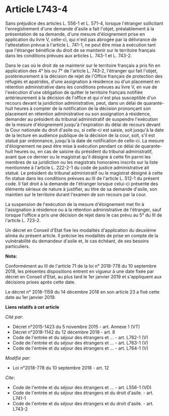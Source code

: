 # Article L743-4

Sans préjudice des articles L. 556-1 et L. 571-4, lorsque l'étranger sollicitant l'enregistrement d'une demande d'asile a
fait l'objet, préalablement à la présentation de sa demande, d'une mesure d'éloignement prise en application du livre V,
celle-ci, qui n'est pas abrogée par la délivrance de l'attestation prévue à l'article L. 741-1, ne peut être mise à exécution
tant que l'étranger bénéficie du droit de se maintenir sur le territoire français dans les conditions prévues aux articles L.
743-1 et L. 743-2.

Dans le cas où le droit de se maintenir sur le territoire français a pris fin en application des 4° bis ou 7° de l'article L.
743-2, l'étranger qui fait l'objet, postérieurement à la décision de rejet de l'Office français de protection des réfugiés et
apatrides, d'une assignation à résidence ou d'un placement en rétention administrative dans les conditions prévues au livre
V, en vue de l'exécution d'une obligation de quitter le territoire français notifiée antérieurement à la décision de l'office
et qui n'est plus susceptible d'un recours devant la juridiction administrative, peut, dans un délai de quarante-huit heures
à compter de la notification de la décision prononçant son placement en rétention administrative ou son assignation à
résidence, demander au président du tribunal administratif de suspendre l'exécution de la mesure d'éloignement jusqu'à
l'expiration du délai de recours devant la Cour nationale du droit d'asile ou, si celle-ci est saisie, soit jusqu'à la date
de la lecture en audience publique de la décision de la cour, soit, s'il est statué par ordonnance, jusqu'à la date de
notification de celle-ci. La mesure d'éloignement ne peut être mise à exécution pendant ce délai de quarante-huit heures ou,
en cas de saisine du président du tribunal administratif, avant que ce dernier ou le magistrat qu'il désigne à cette fin
parmi les membres de sa juridiction ou les magistrats honoraires inscrits sur la liste mentionnée à l'article L. 222-2-1 du
code de justice administrative ait statué. Le président du tribunal administratif ou le magistrat désigné à cette fin statue
dans les conditions prévues au III de l'article L. 512-1 du présent code. Il fait droit à la demande de l'étranger lorsque
celui-ci présente des éléments sérieux de nature à justifier, au titre de sa demande d'asile, son maintien sur le territoire
durant l'examen de son recours par la cour.

La suspension de l'exécution de la mesure d'éloignement met fin à l'assignation à résidence ou à la rétention administrative
de l'étranger, sauf lorsque l'office a pris une décision de rejet dans le cas prévu au 5° du III de l'article L. 723-2.

Un décret en Conseil d'Etat fixe les modalités d'application du deuxième alinéa du présent article. Il précise les modalités
de prise en compte de la vulnérabilité du demandeur d'asile et, le cas échéant, de ses besoins particuliers.

**Nota:**

Conformément au III de l'article 71 de la loi n° 2018-778 du 10 septembre 2018, les présentes dispositions entrent en vigueur
à une date fixée par décret en Conseil d'Etat, au plus tard le 1er janvier 2019 et s'appliquent aux décisions prises après
cette date.

Le décret n° 2018-1159 du 14 décembre 2018 en son article 23 a fixé cette date au 1er janvier 2019.

**Liens relatifs à cet article**

_Cité par_:

  - Décret n°2015-1423 du 5 novembre 2015 - art. Annexe 1 (VT)
  - Décret n°2018-1142 du 12 décembre 2018 - art. 8
  - Code de l'entrée et du séjour des étrangers et ... - art. L762-1 (V)
  - Code de l'entrée et du séjour des étrangers et ... - art. L763-1 (V)
  - Code de l'entrée et du séjour des étrangers et ... - art. L764-1 (V)

_Modifié par_:

  - Loi n°2018-778 du 10 septembre 2018 - art. 12

_Cite_:

  - Code de l'entrée et du séjour des étrangers et ... - art. L556-1 (VD)
  - Code de l'entrée et du séjour des étrangers et du droit d'asile. - art. L741-1
  - Code de l'entrée et du séjour des étrangers et du droit d'asile. - art. L743-2
